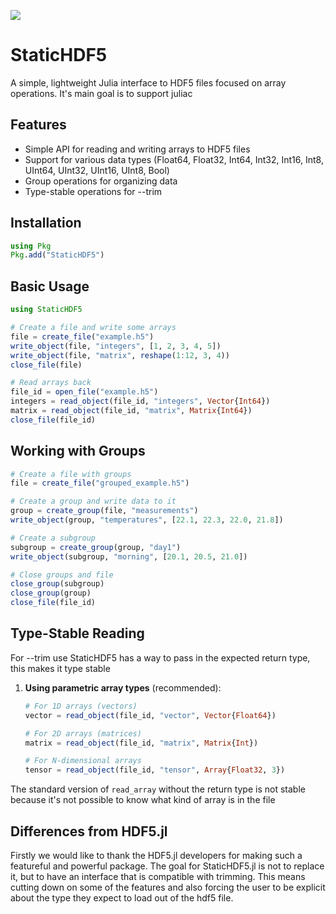 <!-- [![Build Status](https://github.com/gbaraldi/StaticHDF5.jl/actions/workflows/CI.yml/badge.svg?branch=main)](https://github.com/gbaraldi/StaticHDF5.jl/actions/workflows/CI.yml?query=branch%3Amain) -->
[![](https://img.shields.io/badge/docs-dev-blue.svg)](https://gbaraldi.github.io/StaticHDF5.jl/dev/)

# StaticHDF5

A simple, lightweight Julia interface to HDF5 files focused on array operations.
It's main goal is to support juliac

## Features

- Simple API for reading and writing arrays to HDF5 files
- Support for various data types (Float64, Float32, Int64, Int32, Int16, Int8, UInt64, UInt32, UInt16, UInt8, Bool)
- Group operations for organizing data
- Type-stable operations for --trim

## Installation

```julia
using Pkg
Pkg.add("StaticHDF5")
```

## Basic Usage

```julia
using StaticHDF5

# Create a file and write some arrays
file = create_file("example.h5")
write_object(file, "integers", [1, 2, 3, 4, 5])
write_object(file, "matrix", reshape(1:12, 3, 4))
close_file(file)

# Read arrays back
file_id = open_file("example.h5")
integers = read_object(file_id, "integers", Vector{Int64})
matrix = read_object(file_id, "matrix", Matrix{Int64})
close_file(file_id)
```

## Working with Groups

```julia
# Create a file with groups
file = create_file("grouped_example.h5")

# Create a group and write data to it
group = create_group(file, "measurements")
write_object(group, "temperatures", [22.1, 22.3, 22.0, 21.8])

# Create a subgroup
subgroup = create_group(group, "day1")
write_object(subgroup, "morning", [20.1, 20.5, 21.0])

# Close groups and file
close_group(subgroup)
close_group(group)
close_file(file_id)
```

## Type-Stable Reading

For --trim use StaticHDF5 has a way to pass in the expected return type, this makes it type stable

1. **Using parametric array types** (recommended):
   ```julia
   # For 1D arrays (vectors)
   vector = read_object(file_id, "vector", Vector{Float64})

   # For 2D arrays (matrices)
   matrix = read_object(file_id, "matrix", Matrix{Int})

   # For N-dimensional arrays
   tensor = read_object(file_id, "tensor", Array{Float32, 3})
   ```

The standard version of `read_array` without the return type is not stable because it's not possible to know what kind of array is in the file

## Differences from HDF5.jl

Firstly we would like to thank the HDF5.jl developers for making such a featureful and powerful package. The goal for StaticHDF5.jl is not to replace it, but to have an interface that is compatible with trimming. This means cutting down on some of the features and also forcing the user to be explicit about the type they expect to load out of the hdf5 file.
